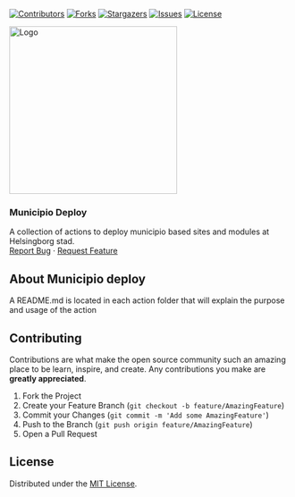 <!-- SHIELDS -->
[![Contributors][contributors-shield]][contributors-url]
[![Forks][forks-shield]][forks-url]
[![Stargazers][stars-shield]][stars-url]
[![Issues][issues-shield]][issues-url]
[![License][license-shield]][license-url]

<p>
  <a href="https://github.com/helsingborg-stad/municipio-deploy">
    <img src="images/hbg-github-logo-combo.png" alt="Logo" width="300">
  </a>
</p>
<h3>Municipio Deploy</h3>
<p>
  A collection of actions to deploy municipio based sites and modules at Helsingborg stad.
  <br />
  <a href="https://github.com/helsingborg-stad/municipio-deploy/issues">Report Bug</a>
  ·
  <a href="https://github.com/helsingborg-stad/municipio-deploy/issues">Request Feature</a>
</p>

## About Municipio deploy
A README.md is located in each action folder that will explain the purpose and usage of the action


## Contributing

Contributions are what make the open source community such an amazing place to be learn, inspire, and create. Any contributions you make are **greatly appreciated**.

1. Fork the Project
2. Create your Feature Branch (`git checkout -b feature/AmazingFeature`)
3. Commit your Changes (`git commit -m 'Add some AmazingFeature'`)
4. Push to the Branch (`git push origin feature/AmazingFeature`)
5. Open a Pull Request



## License

Distributed under the [MIT License][license-url].


<!-- MARKDOWN LINKS & IMAGES -->
<!-- https://www.markdownguide.org/basic-syntax/#reference-style-links -->
[contributors-shield]: https://img.shields.io/github/contributors/helsingborg-stad/municipio-deploy.svg?style=flat-square
[contributors-url]: https://github.com/helsingborg-stad/municipio-deploy/graphs/contributors
[forks-shield]: https://img.shields.io/github/forks/helsingborg-stad/municipio-deploy.svg?style=flat-square
[forks-url]: https://github.com/helsingborg-stad/municipio-deploy/network/members
[stars-shield]: https://img.shields.io/github/stars/helsingborg-stad/municipio-deploy.svg?style=flat-square
[stars-url]: https://github.com/helsingborg-stad/municipio-deploy/stargazers
[issues-shield]: https://img.shields.io/github/issues/helsingborg-stad/municipio-deploy.svg?style=flat-square
[issues-url]: https://github.com/helsingborg-stad/municipio-deploy/issues
[license-shield]: https://img.shields.io/github/license/helsingborg-stad/municipio-deploy.svg?style=flat-square
[license-url]: https://raw.githubusercontent.com/helsingborg-stad/municipio-deploy/master/LICENSE
